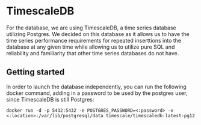 # TimescaleDB

For the database, we are using TimescaleDB, a time series database utilizing Postgres. We decided on this database as it allows us to have the time series performance requirements for repeated inserttions into the database at any given time while allowing us to utilize pure SQL and reliability and familiarity that other time series databases do not have.

## Getting started

In order to launch the database independently, you can run the following docker command, adding in a password to be used by the postgres user, since TimescaleDB is still Postgres:

`docker run -d -p 5432:5432 -e POSTGRES_PASSWORD=<:password> -v <:location>:/var/lib/postgresql/data timescale/timescaledb:latest-pg12`
